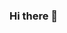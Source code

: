 ### Hi there 👋

<!--
**leg1on4rio/leg1on4rio** is a ✨ _special_ ✨ repository because its `README.md` (this file) appears on your GitHub profile.

Here are some ideas to get you started:

- 🔭 Atualmente trabalhando como Gerente de TI.
- 🌱 Estudando e iniciando na cultura devops.
- 👯 I’m looking to collaborate on devops
- 🤔 I’m looking for help with k8s, cicd, pipelines...
- 💬 Ask me about anything
- 📫 How to reach me: rflredblue@gmail.com
-->
